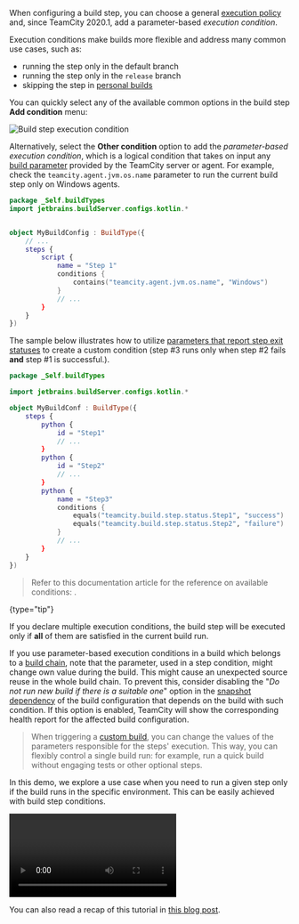 [//]: # (title: Build Step Execution Conditions)
[//]: # (auxiliary-id: Build Step Execution Conditions;Build Step Conditions)

When configuring a build step, you can choose a general [execution policy](configuring-build-steps.md#Execution+Policy) and, since TeamCity 2020.1, add a parameter-based _execution condition_.

Execution conditions make builds more flexible and address many common use cases, such as:
* running the step only in the default branch
* running the step only in the `release` branch
* skipping the step in [personal builds](personal-build.md)

You can quickly select any of the available common options in the build step __Add condition__ menu:

<img src="execution-conditions.png" alt="Build step execution condition"/>

Alternatively, select the __Other condition__ option to add the _parameter-based execution condition_, which is a logical condition that takes on input any [build parameter](configuring-build-parameters.md) provided by the TeamCity server or agent. For example, check the `teamcity.agent.jvm.os.name` parameter to run the current build step only on Windows agents.

```Kotlin
package _Self.buildTypes
import jetbrains.buildServer.configs.kotlin.*


object MyBuildConfig : BuildType({
    // ...
    steps {
        script {
            name = "Step 1"
            conditions {
                contains("teamcity.agent.jvm.os.name", "Windows")
            }
            // ...
        }
    }
})
```

The sample below illustrates how to utilize [parameters that report step exit statuses](configuring-build-steps.md#Step+Status+Parameters) to create a custom condition (step #3 runs only when step #2 fails **and** step #1 is successful.).


```Kotlin
package _Self.buildTypes

import jetbrains.buildServer.configs.kotlin.*

object MyBuildConf : BuildType({
    steps {
        python {
            id = "Step1"
            // ...
        }
        python {
            id = "Step2"
            // ...
        }
        python {
            name = "Step3"
            conditions {
                equals("teamcity.build.step.status.Step1", "success")
                equals("teamcity.build.step.status.Step2", "failure")
            }
            // ...
        }
    }
})
```

> Refer to this documentation article for the reference on available conditions: [](requirement-conditions.md).
> 
{type="tip"}

If you declare multiple execution conditions, the build step will be executed only if __all__ of them are satisfied in the current build run.

If you use parameter-based execution conditions in a build which belongs to a [build chain](build-chain.md), note that the parameter, used in a step condition, might change own value during the build. This might cause an unexpected source reuse in the whole build chain. To prevent this, consider disabling the "_Do not run new build if there is a suitable one_" option in the [snapshot dependency](snapshot-dependencies.md) of the build configuration that depends on the build with such condition. If this option is enabled, TeamCity will show the corresponding health report for the affected build configuration.

>When triggering a [custom build](running-custom-build.md), you can change the values of the parameters responsible for the steps' execution. This way, you can flexibly control a single build run: for example, run a quick build without engaging tests or other optional steps.

In this demo, we explore a use case when you need to run a given step only if the build runs in the specific environment. This can be easily achieved with build step conditions.

<video href="2muXXD2-0jg"
title="New in TeamCity 2020.2: Bitbucket Cloud Pull Request Support"/>

You can also read a recap of this tutorial in [this blog post](https://blog.jetbrains.com/teamcity/2020/07/new-in-2020-1-conditional-build-steps/).







